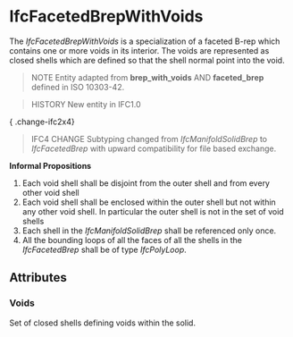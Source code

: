 # IfcFacetedBrepWithVoids

The _IfcFacetedBrepWithVoids_ is a specialization of a faceted B-rep which contains one or more voids in its interior. The voids are represented as closed shells which are defined so that the shell normal point into the void.
<!-- end of short definition -->

> NOTE Entity adapted from **brep_with_voids** AND **faceted_brep** defined in ISO 10303-42.

> HISTORY New entity in IFC1.0

{ .change-ifc2x4}
> IFC4 CHANGE Subtyping changed from _IfcManifoldSolidBrep_ to _IfcFacetedBrep_ with upward compatibility for file based exchange.



**Informal Propositions**

1. Each void shell shall be disjoint from the outer shell and from every other void shell
2. Each void shell shall be enclosed within the outer shell but not within any other void shell. In particular the outer shell is not in the set of void shells
3. Each shell in the _IfcManifoldSolidBrep_ shall be referenced only once.
4. All the bounding loops of all the faces of all the shells in the _IfcFacetedBrep_ shall be of type _IfcPolyLoop_.

## Attributes

### Voids
Set of closed shells defining voids within the solid.
